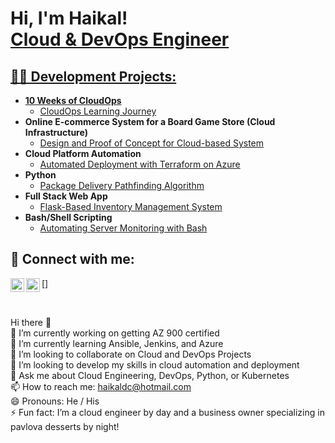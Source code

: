 <h1>Hi, I'm Haikal! <br/><a href="https://github.com/Haikaldc">Cloud & DevOps Engineer</a></h1>
<a href="https://www.linkedin.com/in/muhd-haikal-bin-ramli">

<h2>👨‍💻 Development Projects:</h2>

- <b>10 Weeks of CloudOps</b>
  - [CloudOps Learning Journey](https://github.com/piyushsachdeva/10weeksofcloudops)
- <b>Online E-commerce System for a Board Game Store (Cloud Infrastructure)</b>
  - [Design and Proof of Concept for Cloud-based System](https://github.com/Haikaldc/board-game-store)
- <b>Cloud Platform Automation</b>
  - [Automated Deployment with Terraform on Azure](https://github.com/Haikaldc/terraform-azure-deploy)
- <b>Python</b>
  - [Package Delivery Pathfinding Algorithm](https://github.com/Haikaldc/Package-Delivery-Algorithm)
- <b>Full Stack Web App</b>
  - [Flask-Based Inventory Management System](https://github.com/Haikaldc/flask-inventory-system)
- <b>Bash/Shell Scripting</b>
  - [Automating Server Monitoring with Bash](https://github.com/Haikaldc/bash-server-monitoring)

<h2> 🤳 Connect with me:</h2>

[<img align="left" alt="Haikal | LinkedIn" width="22px" src="https://cdn.jsdelivr.net/npm/simple-icons@v3/icons/linkedin.svg" />][linkedin]
[<img align="left" alt="Haikal | Instagram" width="22px" src="https://cdn.jsdelivr.net/npm/simple-icons@v3/icons/instagram.svg" />]

<br>

[linkedin]: https://linkedin.com/in/muhd-haikal-bin-ramli

Hi there 👋  
🔭 I’m currently working on getting AZ 900 certified  
🌱 I’m currently learning Ansible, Jenkins, and Azure  
👯 I’m looking to collaborate on Cloud and DevOps Projects  
🤔 I’m looking to develop my skills in cloud automation and deployment  
💬 Ask me about Cloud Engineering, DevOps, Python, or Kubernetes  
📫 How to reach me: haikaldc@hotmail.com  
😄 Pronouns: He / His  
⚡ Fun fact: I’m a cloud engineer by day and a business owner specializing in pavlova desserts by night!

<!--
**Haikaldc/Haikaldc** is a ✨ special ✨ repository because its `README.md` (this file) appears on your GitHub profile.

- 🔭 I’m currently working on: Cloud infrastructure and automation projects
- 🌱 I’m currently learning: Ansible, Jenkins, Advanced Kubernetes, and Docker
- 💬 Ask me about: Cloud technologies, DevOps practices, Python scripting
- 📫 How to reach me: Via LinkedIn or Instagram
-->
